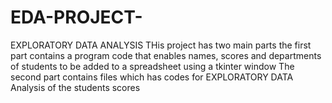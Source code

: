 # EDA-PROJECT-
EXPLORATORY DATA ANALYSIS
THis project has two main parts the first part contains a program code that enables names, scores and departments of students to be added to a spreadsheet using a tkinter window 
The second part contains files which has codes for EXPLORATORY DATA Analysis of the students scores 
